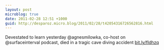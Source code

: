 ```yaml
---
layout: post
microblog: true
date: 2011-02-28 12:51 +1000
guid: http://desparoz.micro.blog/2011/02/28/t42054316726562816.html
---
```

Devestated to learn yesterday @agnesmilowka, co-host on @surfaceinterval podcast, died in a tragic cave diving accident [bit.ly/fIdhzq](http://bit.ly/fIdhzq)
